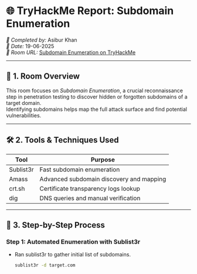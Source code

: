 # 🌐 TryHackMe Report: Subdomain Enumeration

*👤 Completed by:* Asibur Khan  
*📅 Date:* 19-06-2025  
*🔗 Room URL:* [Subdomain Enumeration on TryHackMe](https://tryhackme.com/room/subdomainenumeration)

---

## 🧠 1. Room Overview

This room focuses on *Subdomain Enumeration*, a crucial reconnaissance step in penetration testing to discover hidden or forgotten subdomains of a target domain.  
Identifying subdomains helps map the full attack surface and find potential vulnerabilities.

---

## 🛠️ 2. Tools & Techniques Used

| Tool           | Purpose                                  |
|----------------|-------------------------------------------|
| Sublist3r    | Fast subdomain enumeration                |
| Amass        | Advanced subdomain discovery and mapping  |
| crt.sh       | Certificate transparency logs lookup     |
| dig          | DNS queries and manual verification       |

---

## 🚀 3. Step-by-Step Process

### Step 1: Automated Enumeration with Sublist3r
- Ran sublist3r to gather initial list of subdomains.  
  ```bash
  sublist3r -d target.com
